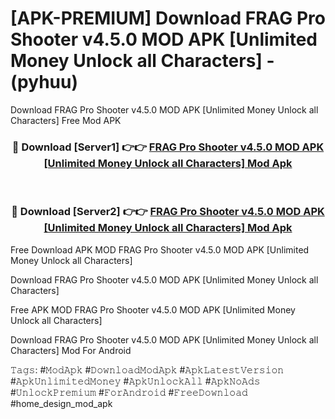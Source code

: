 # [APK-PREMIUM] Download FRAG Pro Shooter v4.5.0 MOD APK [Unlimited Money Unlock all Characters] - (pyhuu)
Download FRAG Pro Shooter v4.5.0 MOD APK [Unlimited Money Unlock all Characters] Free Mod APK

<div align="center">
<h3>🔴 Download [Server1] 👉👉 <a href="https://apk-comot.site?title=FRAG_Pro_Shooter_v4.5.0_MOD_APK_[Unlimited_Money_Unlock_all_Characters]">FRAG Pro Shooter v4.5.0 MOD APK [Unlimited Money Unlock all Characters] Mod Apk</a></h3><br>

<h3>🔴 Download [Server2] 👉👉 <a href="https://apk-comot.site?title=FRAG_Pro_Shooter_v4.5.0_MOD_APK_[Unlimited_Money_Unlock_all_Characters]">FRAG Pro Shooter v4.5.0 MOD APK [Unlimited Money Unlock all Characters] Mod Apk</a></h3>
</div>


Free Download APK MOD FRAG Pro Shooter v4.5.0 MOD APK [Unlimited Money Unlock all Characters]

Download FRAG Pro Shooter v4.5.0 MOD APK [Unlimited Money Unlock all Characters] 

Free APK MOD FRAG Pro Shooter v4.5.0 MOD APK [Unlimited Money Unlock all Characters] 

Download FRAG Pro Shooter v4.5.0 MOD APK [Unlimited Money Unlock all Characters] Mod For Android

𝚃𝚊𝚐𝚜: #𝙼𝚘𝚍𝙰𝚙𝚔 #𝙳𝚘𝚠𝚗𝚕𝚘𝚊𝚍𝙼𝚘𝚍𝙰𝚙𝚔 #𝙰𝚙𝚔𝙻𝚊𝚝𝚎𝚜𝚝𝚅𝚎𝚛𝚜𝚒𝚘𝚗 #𝙰𝚙𝚔𝚄𝚗𝚕𝚒𝚖𝚒𝚝𝚎𝚍𝙼𝚘𝚗𝚎𝚢 #𝙰𝚙𝚔𝚄𝚗𝚕𝚘𝚌𝚔𝙰𝚕𝚕 #𝙰𝚙𝚔𝙽𝚘𝙰𝚍𝚜 #𝚄𝚗𝚕𝚘𝚌𝚔𝙿𝚛𝚎𝚖𝚒𝚞𝚖 #𝙵𝚘𝚛𝙰𝚗𝚍𝚛𝚘𝚒𝚍 #𝙵𝚛𝚎𝚎𝙳𝚘𝚠𝚗𝚕𝚘𝚊𝚍 #home_design_mod_apk